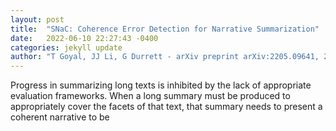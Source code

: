 ```yaml
---
layout: post
title:  "SNaC: Coherence Error Detection for Narrative Summarization"
date:   2022-06-10 22:27:43 -0400
categories: jekyll update
author: "T Goyal, JJ Li, G Durrett - arXiv preprint arXiv:2205.09641, 2022"
---
```

Progress in summarizing long texts is inhibited by the lack of appropriate evaluation frameworks. When a long summary must be produced to appropriately cover the facets of that text, that summary needs to present a coherent narrative to be 
